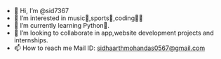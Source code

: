 - 👋 Hi, I’m @sid7367
- 👀 I’m interested in music🎼,sports🏏,coding🧑‍💻
- 🌱 I’m currently learning Python🐍.
- 💞️ I’m looking to collaborate in app,website development projects and internships.
- 📫 How to reach me Mail ID: sidhaarthmohandas0567@gmail.com
<!---
sid7367/sid7367 is a ✨ special ✨ repository because its `README.md` (this file) appears on your GitHub profile.
You can click the Preview link to take a look at your changes.
--->
